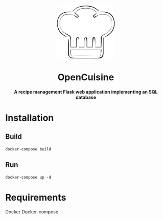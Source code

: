 <p align="center">
  <img src="https://github.com/alexmichaelkeith/OpenCuisine/blob/main/icon.png">
</p>

<h1 align="center">         
OpenCuisine
</h1>

<h4 align="center">
A recipe management Flask web application implementing an SQL database
</h4>


# Installation

## Build

```shell
docker-compose build
```

## Run

```shell
docker-compose up -d
```

# Requirements
Docker
Docker-compose
